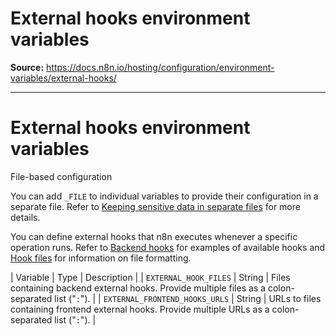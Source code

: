# External hooks environment variables

**Source:** https://docs.n8n.io/hosting/configuration/environment-variables/external-hooks/

---

# External hooks environment variables

File-based configuration

You can add `_FILE` to individual variables to provide their configuration in a separate file. Refer to [Keeping sensitive data in separate files](../../configuration-methods/#keeping-sensitive-data-in-separate-files) for more details.

You can define external hooks that n8n executes whenever a specific operation runs. Refer to [Backend hooks](../../../../embed/configuration/#backend-hooks) for examples of available hooks and [Hook files](../../../../embed/configuration/#backend-hook-files) for information on file formatting.

| Variable | Type | Description |
| `EXTERNAL_HOOK_FILES` | String | Files containing backend external hooks. Provide multiple files as a colon-separated list ("`:`"). |
| `EXTERNAL_FRONTEND_HOOKS_URLS` | String | URLs to files containing frontend external hooks. Provide multiple URLs as a colon-separated list ("`:`"). |
